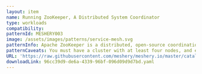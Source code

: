 ```yaml
---
layout: item
name: Running ZooKeeper, A Distributed System Coordinator
type: workloads
compatibility: 
patternId: MESHERY003
image: /assets/images/patterns/service-mesh.svg
patternInfo: Apache ZooKeeper is a distributed, open-source coordination service for distributed applications. ZooKeeper allows you to read, write, and observe updates to data. Data are organized in a file system like hierarchy and replicated to all ZooKeeper servers in the ensemble (a set of ZooKeeper servers). All operations on data are atomic and sequentially consistent. ZooKeeper ensures this by using the Zab consensus protocol to replicate a state machine across all servers in the ensemble.  The ensemble uses the Zab protocol to elect a leader, and the ensemble cannot write data until that election is complete. Once complete, the ensemble uses Zab to ensure that it replicates all writes to a quorum before it acknowledges and makes them visible to clients. Without respect to weighted quorums, a quorum is a majority component of the ensemble containing the current leader. For instance, if the ensemble has three servers, a component that contains the leader and one other server constitutes a quorum. If the ensemble can not achieve a quorum, the ensemble cannot write data.  ZooKeeper servers keep their entire state machine in memory, and write every mutation to a durable WAL (Write Ahead Log) on storage media. When a server crashes, it can recover its previous state by replaying the WAL. To prevent the WAL from growing without bound, ZooKeeper servers will periodically snapshot them in memory state to storage media. These snapshots can be loaded directly into memory, and all WAL entries that preceded the snapshot may be discarded.
patternCaveats: You must have a cluster with at least four nodes, and each node requires at least 2 CPUs and 4 GiB of memory. In this tutorial you will cordon and drain the cluster's nodes. This means that the cluster will terminate and evict all Pods on its nodes, and the nodes will temporarily become unschedulable. You should use a dedicated cluster for this tutorial, or you should ensure that the disruption you cause will not interfere with other tenants.  This tutorial assumes that you have configured your cluster to dynamically provision PersistentVolumes. If your cluster is not configured to do so, you will have to manually provision three 20 GiB volumes before starting this tutorial.
URL: 'https://raw.githubusercontent.com/meshery/meshery.io/master/catalog/96cc39d9-de6a-4339-96bf-096d09d9d7bd.yaml'
downloadLink: 96cc39d9-de6a-4339-96bf-096d09d9d7bd.yaml
---
```

